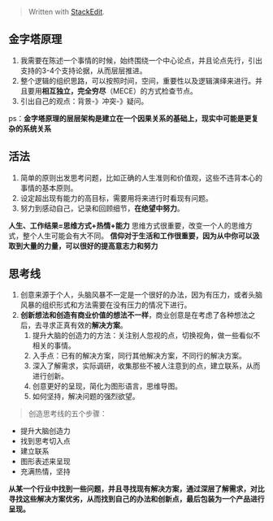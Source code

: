 


> Written with [StackEdit](https://stackedit.io/).

## 金字塔原理

 1. 我需要在陈述一个事情的时候，始终围绕一个中心论点，并且论点先行，引出支持的3-4个支持论据，从而层层推进。
 2. 整个逻辑的组织思路，可以按照时间，空间，重要性以及逻辑演绎来进行。并且要用**相互独立，完全穷尽**（MECE）的方式检查节点。
 3. 引出自己的观点：背景-》冲突-》疑问。

ps：**金字塔原理的层层架构是建立在一个因果关系的基础上，现实中可能是更复杂的系统关系** 

## 活法

 1. 简单的原则出发思考问题，比如正确的人生准则和价值观，这些不违背本心的事情的基本原则。
 2. 设定超出现有能力的高目标，需要用将来进行时看现有问题。
 3. 努力到感动自己，记录和回顾细节，**在绝望中努力**。

**人生、工作结果=思维方式+热情+能力**
思维方式很重要，改变一个人的思维方式，整个人生可能会有大不同。
**信仰对于生活和工作很重要，因为从中你可以汲取到大量的力量，可以很好的提高意志力和努力**

## 思考线

 1. 创意来源于个人，头脑风暴不一定是一个很好的办法，因为有压力，或者头脑风暴的组织形式和方法需要在没有压力的情况下进行。
 2. **创新想法和创造有商业价值的想法不一样**，商业创意是在考虑了各种想法之后，去寻求正真有效的**解决方案**。
	 1. 提升大脑的创造力的方法：关注别人忽视的点，切换视角，做一些看似不相关的事情。
	 2. 入手点：已有的解决方案，同行其他解决方案，不同行的解决方案。
	 3. 深入了解需求，实际调研，收集那些不被人注意到的点，建立联系，从而进行创新。
	 4. 创意更好的呈现，简化为图形语言，思维导图。
	 5. 如何坚持，解决问题的强烈欲望。

> 创造思考线的五个步骤：

 - 提升大脑创造力
 - 找到思考切入点
 - 建立联系
 - 图形表述来呈现
 - 充满热情，坚持

**从某一个行业中找到一些问题，并且寻找现有解决方案，通过深层了解需求，对比寻找这些解决方案优劣，从而找到自己的办法和创新点，最后包装为一个产品进行呈现。**

<!--stackedit_data:
eyJoaXN0b3J5IjpbMTA3MTMyMDk0OCwtNDczNzIyMDkyXX0=
-->